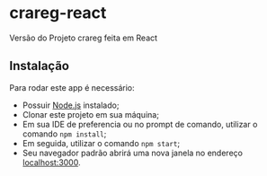 # crareg-react
Versão do Projeto crareg feita em React

## Instalação
Para rodar este app é necessário:
- Possuir [Node.js](https://nodejs.org/en/download/) instalado;
- Clonar este projeto em sua máquina;
- Em sua IDE de preferencia ou no prompt de comando, utilizar o comando `npm install`;
- Em seguida, utilizar o comando `npm start`;
- Seu navegador padrão abrirá uma nova janela no endereço [localhost:3000](http://localhost:3000).
